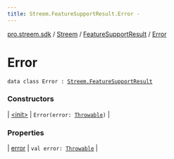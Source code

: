 ```yaml
---
title: Streem.FeatureSupportResult.Error - 
---
```


[pro.streem.sdk](../../../index.html) / [Streem](../../index.html) / [FeatureSupportResult](../index.html) / [Error](./index.html)

# Error

`data class Error : `[`Streem.FeatureSupportResult`](../index.html)

### Constructors

| [&lt;init&gt;](-init-.html) | `Error(error: `[`Throwable`](https://kotlinlang.org/api/latest/jvm/stdlib/kotlin/-throwable/index.html)`)` |

### Properties

| [error](error.html) | `val error: `[`Throwable`](https://kotlinlang.org/api/latest/jvm/stdlib/kotlin/-throwable/index.html) |

